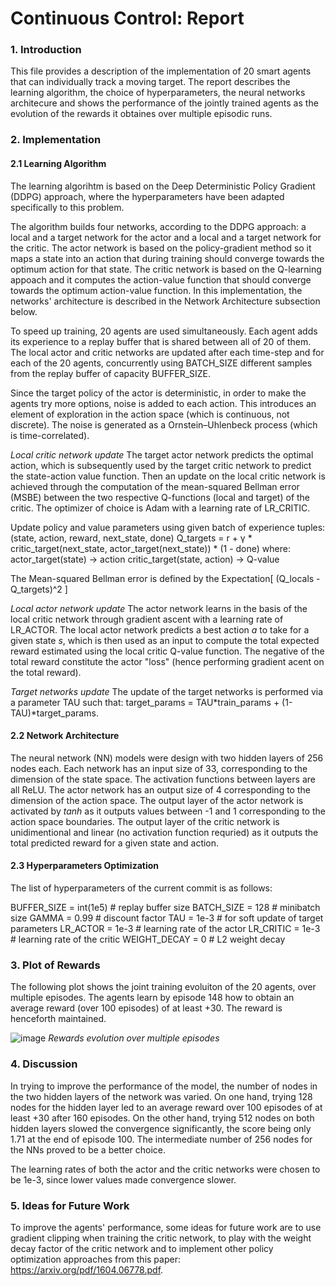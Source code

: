 
# Continuous Control: Report

### 1. Introduction

This file provides a description of the implementation of 20 smart agents that can individually track a moving target. The report describes the learning algorithm, the choice of hyperparameters, the neural networks architecure and shows the performance of the jointly trained agents as the evolution of the rewards it obtaines over multiple episodic runs.

### 2. Implementation

#### 2.1 Learning Algorithm
The learning algorihtm is based on the Deep Deterministic Policy Gradient (DDPG) approach, where the hyperparameters have been adapted specifically to this problem.

The algorithm builds four networks, according to the DDPG approach: a local and a target network for the actor and a local and a target network for the critic. The actor network is based on the policy-gradient method so it maps a state into an action that during training should converge towards the optimum action for that state. The critic network is based on the Q-learning appoach and it computes the action-value function that should converge towards the optimum action-value function. In this implementation, the networks' architecture is described in the Network Architecture subsection below. 

To speed up training, 20 agents are used simultaneously. Each agent adds its experience to a replay buffer that is shared between all of 20 of them. The local actor and critic networks are updated after each time-step and for each of the 20 agents, concurrently using BATCH_SIZE different samples from the replay buffer of capacity BUFFER_SIZE. 

Since the target policy of the actor is deterministic, in order to make the agents try more options, noise is added to each action. This introduces an element of exploration in the action space (which is continuous, not discrete). The noise is generated as a Ornstein–Uhlenbeck process (which is time-correlated). 


*Local critic network update*
The target actor network predicts the optimal action, which is subsequently used by the target critic network to predict the state-action value function. Then an update on the local critic network is achieved through the computation of the mean-squared Bellman error (MSBE) between the two respective Q-functions (local and target) of the critic. The optimizer of choice is Adam with a learning rate of LR_CRITIC.

Update policy and value parameters using given batch of experience tuples: (state, action, reward, next_state, done)
Q_targets = r + γ * critic_target(next_state, actor_target(next_state)) * (1 - done)
where:
  actor_target(state) -> action
  critic_target(state, action) -> Q-value
  
The Mean-squared Bellman error is defined by the Expectation[ (Q_locals - Q_targets)^2 ]


*Local actor network update*
The actor network learns in the basis of the local critic network through gradient ascent with a learning rate of LR_ACTOR. The local actor network predicts a best action *a* to take for a given state *s*, which is then used as an input to compute the total expected reward estimated using the local critic Q-value function. The negative of the total reward constitute the actor "loss" (hence performing gradient acent on the total reward).

*Target networks update*
The update of the target networks is performed via a parameter TAU such that: target_params = TAU*train_params + (1-TAU)*target_params.


#### 2.2 Network Architecture
The neural network (NN) models were design with two hidden layers of 256 nodes each. Each network has an input size of 33, corresponding to the dimension of the state space. The activation functions between layers are all ReLU. The actor network has an output size of 4 corresponding to the dimension of the action space. The output layer of the actor network is activated by *tanh* as it outputs values between -1 and 1 corresponding to the action space boundaries. The output layer of the critic network is unidimentional and linear (no activation function requried) as it outputs the total predicted reward for a given state and action.

#### 2.3 Hyperparameters Optimization

The list of hyperparameters of the current commit is as follows:

BUFFER_SIZE = int(1e5)  # replay buffer size
BATCH_SIZE = 128        # minibatch size
GAMMA = 0.99            # discount factor
TAU = 1e-3              # for soft update of target parameters
LR_ACTOR = 1e-3         # learning rate of the actor 
LR_CRITIC = 1e-3        # learning rate of the critic
WEIGHT_DECAY = 0        # L2 weight decay


### 3. Plot of Rewards

The following plot shows the joint training evoluiton of the 20 agents, over multiple episodes. The agents learn by episode 148 how to obtain an average reward (over 100 episodes) of at least +30. The reward is henceforth maintained.

![image](https://github.com/mionescu/udacity-continuous-control/blob/master/rewards_plot_v1.png)
*Rewards evolution over multiple episodes*

### 4. Discussion
In trying to improve the performance of the model, the number of nodes in the two hidden layers of the network was varied.
On one hand, trying 128 nodes for the hidden layer led to an average reward over 100 episodes of at least +30 after 160 episodes. On the other hand, trying 512 nodes on both hidden layers slowed the convergence significantly, the score being only 1.71 at the end of episode 100. The intermediate number of 256 nodes for the NNs proved to be a better choice.

The learning rates of both the actor and the critic networks were chosen to be 1e-3, since lower values made convergence slower.


### 5. Ideas for Future Work

To improve the agents' performance, some ideas for future work are to use gradient clipping when training the critic network, to play with the weight decay factor of the critic network and to implement other policy optimization approaches from this paper: https://arxiv.org/pdf/1604.06778.pdf.

